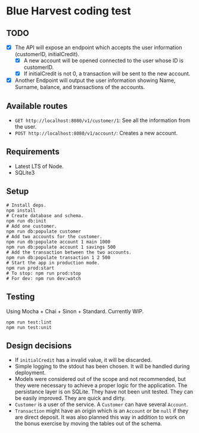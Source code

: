 # Blue Harvest coding test
## TODO
- [x] The API will expose an endpoint which accepts the user information (customerID, initialCredit).
  - [x] A new account will be opened connected to the user whose ID is customerID.
  - [x] If initialCredit is not 0, a transaction will be sent to the new account.
- [x] Another Endpoint will output the user information showing Name, Surname, balance, and transactions of the accounts.

## Available routes
- `GET http://localhost:8080/v1/customer/1`: See all the information from the
  user.
- `POST http://localhost:8080/v1/account/`: Creates a new account.

## Requirements
- Latest LTS of Node.
- SQLite3

## Setup
```
# Install deps.
npm install
# Create database and schema.
npm run db:init
# Add one customer.
npm run db:populate customer
# Add two accounts for the customer.
npm run db:populate account 1 main 1000
npm run db:populate account 1 savings 500
# Add the transaction between the two accounts.
npm run db:populate transaction 1 2 500
# Start the app in production mode.
npm run prod:start
# To stop: npm run prod:stop
# For dev: npm run dev:watch
```

## Testing
Using Mocha + Chai + Sinon + Standard. Currently WIP.
```
npm run test:lint
npm run test:unit
```

## Design decisions
- If `initialCredit` has a invalid value, it will be discarded.
- Simple logging to the stdout has been chosen. It will be handled during
  deployment.
- Models were considered out of the scope and not recommended, but they were
  necessary to achieve a proper logic for the application. The persistance layer
  is on SQLite. They have not been unit tested. They can be easily improved. 
  They are quick and dirty.
- `Customer` is a user of the service. A `Customer` can have several `Account`.
- `Transaction` might have an origin which is an `Account` or be `null` if they
  are direct deposit. It was also planned this way in addition to work on the
  bonus exercise by moving the tables out of the schema.
